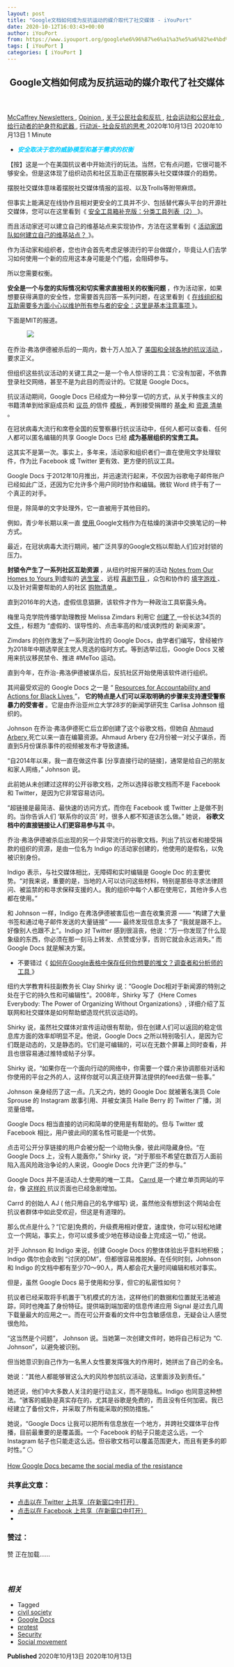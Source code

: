 ```yaml
---
layout: post
title: "Google文档如何成为反抗运动的媒介取代了社交媒体 - iYouPort"
date: 2020-10-12T16:03:43+00:00
author: iYouPort
from: https://www.iyouport.org/google%e6%96%87%e6%a1%a3%e5%a6%82%e4%bd%95%e6%88%90%e4%b8%ba%e5%8f%8d%e6%8a%97%e8%bf%90%e5%8a%a8%e7%9a%84%e5%aa%92%e4%bb%8b%e5%8f%96%e4%bb%a3%e4%ba%86%e7%a4%be%e4%ba%a4%e5%aa%92%e4%bd%93/
tags: [ iYouPort ]
categories: [ iYouPort ]
---
```


<article class="post-14614 post type-post status-publish format-standard has-post-thumbnail hentry category-newsletters category-opinion category-45 category-32 category-67 category-33 tag-civil-society tag-google-docs tag-protest tag-security tag-social-movement" id="post-14614">
 <header class="entry-header">
  <h1 class="entry-title">
   Google文档如何成为反抗运动的媒介取代了社交媒体
  </h1>
 </header>
 <div class="entry-meta">
  <span class="byline">
   <a href="https://www.iyouport.org/author/don-evans/" rel="author" title="由McCaffrey发布">
    McCaffrey
   </a>
  </span>
  <span class="cat-links">
   <a href="https://www.iyouport.org/category/newsletters/" rel="category tag">
    Newsletters
   </a>
   ,
   <a href="https://www.iyouport.org/category/opinion/" rel="category tag">
    Opinion
   </a>
   ,
   <a href="https://www.iyouport.org/category/%e5%85%b3%e4%ba%8e%e5%85%ac%e6%b0%91%e7%a4%be%e4%bc%9a%e5%92%8c%e5%8f%8d%e6%8a%97/" rel="category tag">
    关于公民社会和反抗
   </a>
   ,
   <a href="https://www.iyouport.org/category/%e7%a4%be%e4%bc%9a%e8%bf%90%e5%8a%a8%e5%92%8c%e5%85%ac%e6%b0%91%e7%a4%be%e4%bc%9a/" rel="category tag">
    社会运动和公民社会
   </a>
   ,
   <a href="https://www.iyouport.org/category/%e7%bb%99%e8%a1%8c%e5%8a%a8%e8%80%85%e7%9a%84%e6%8a%a4%e8%ba%ab%e7%ac%a6%e5%92%8c%e6%ad%a6%e5%99%a8/" rel="category tag">
    给行动者的护身符和武器
   </a>
   ,
   <a href="https://www.iyouport.org/category/%e8%a1%8c%e5%8a%a8%e6%b4%be-%e7%a4%be%e4%bc%9a%e5%8f%8d%e6%8a%97%e7%9a%84%e6%80%9d%e8%80%83/" rel="category tag">
    行动派- 社会反抗的思考
   </a>
  </span>
  <span class="published-on">
   <time class="entry-date published" datetime="2020-10-13T00:03:43+08:00">
    2020年10月13日
   </time>
   <time class="updated" datetime="2020-10-13T00:03:07+08:00">
    2020年10月13日
   </time>
  </span>
  <span class="word-count">
   1 Minute
  </span>
 </div>
 <div class="entry-content">
  <ul>
   <li class="graf graf--p">
    <span style="color: #00ccff;">
     <em>
      <strong>
       安全取决于您的威胁模型和基于需求的权衡
      </strong>
     </em>
    </span>
   </li>
  </ul>
  <p class="graf graf--p">
   【按】这是一个在美国抗议者中开始流行的玩法。当然，它有点问题，它很可能不够安全。但是这体现了组织动员和社区互助正在摆脱寡头社交媒体媒介的趋势。
  </p>
  <p class="graf graf--p">
   摆脱社交媒体意味着摆脱社交媒体情报的监视、以及Trolls等附带麻烦。
  </p>
  <p class="graf graf--p">
   但事实上能满足在线协作且相对更安全的工具并不少、包括替代寡头平台的开源社交媒体，您可以在这里看到《
   <a class="markup--anchor markup--p-anchor" data-href="https://www.iyouport.org/%e5%ae%89%e5%85%a8%e5%b7%a5%e5%85%b7%e7%ae%b1%e8%a1%a5%e5%85%85%e7%89%88%ef%bc%9a%e5%88%86%e7%b1%bb%e5%b7%a5%e5%85%b7%e5%88%97%e8%a1%a8/" href="https://www.iyouport.org/%e5%ae%89%e5%85%a8%e5%b7%a5%e5%85%b7%e7%ae%b1%e8%a1%a5%e5%85%85%e7%89%88%ef%bc%9a%e5%88%86%e7%b1%bb%e5%b7%a5%e5%85%b7%e5%88%97%e8%a1%a8/" rel="noopener noreferrer" target="_blank">
    安全工具箱补充版：分类工具列表（2）
   </a>
   》。
  </p>
  <p class="graf graf--p">
   而且活动家还可以建立自己的维基站点来实现协作，方法在这里看到《
   <a class="markup--anchor markup--p-anchor" data-href="https://www.iyouport.org/%e6%b4%bb%e5%8a%a8%e5%ae%b6%e5%9b%a2%e9%98%9f%e5%a6%82%e4%bd%95%e5%bb%ba%e7%ab%8b%e8%87%aa%e5%b7%b1%e7%9a%84%e7%bb%b4%e5%9f%ba%e7%ab%99%e7%82%b9%ef%bc%9f/" href="https://www.iyouport.org/%e6%b4%bb%e5%8a%a8%e5%ae%b6%e5%9b%a2%e9%98%9f%e5%a6%82%e4%bd%95%e5%bb%ba%e7%ab%8b%e8%87%aa%e5%b7%b1%e7%9a%84%e7%bb%b4%e5%9f%ba%e7%ab%99%e7%82%b9%ef%bc%9f/" rel="noopener noreferrer" target="_blank">
    活动家团队如何建立自己的维基站点？
   </a>
   》。
  </p>
  <p class="graf graf--p">
   作为活动家和组织者，您也许会首先考虑足够流行的平台做媒介，毕竟让人们去学习如何使用一个新的应用这本身可能是个门槛，会阻碍参与。
  </p>
  <p class="graf graf--p">
   所以您需要权衡。
  </p>
  <p class="graf graf--p">
   <strong class="markup--strong markup--p-strong">
    安全是一个与您的实际情况和切实需求直接相关的权衡问题
   </strong>
   ，作为活动家，如果想要获得满意的安全性，您需要首先回答一系列问题，在这里看到《
   <a class="markup--anchor markup--p-anchor" data-href="https://www.iyouport.org/%e5%9c%a8%e7%ba%bf%e7%bb%84%e7%bb%87%e5%92%8c%e4%ba%92%e5%8a%a9%e9%9c%80%e8%a6%81%e5%a4%9a%e6%96%b9%e9%9d%a2%e5%b0%8f%e5%bf%83%e4%bb%a5%e7%bb%b4%e6%8a%a4%e6%89%80%e6%9c%89%e5%8f%82%e4%b8%8e%e8%80%85/" href="https://www.iyouport.org/%e5%9c%a8%e7%ba%bf%e7%bb%84%e7%bb%87%e5%92%8c%e4%ba%92%e5%8a%a9%e9%9c%80%e8%a6%81%e5%a4%9a%e6%96%b9%e9%9d%a2%e5%b0%8f%e5%bf%83%e4%bb%a5%e7%bb%b4%e6%8a%a4%e6%89%80%e6%9c%89%e5%8f%82%e4%b8%8e%e8%80%85/" rel="noopener noreferrer" target="_blank">
    在线组织和互助需要多方面小心以维护所有参与者的安全：这里是基本注意事项
   </a>
   》。
  </p>
  <p class="graf graf--p">
   下面是MIT的报道。
  </p>
  <figure class="graf graf--figure">
   <img class="graf-image jetpack-lazy-image" data-height="1732" data-image-id="0*j4rYevq_EF4sU3TM.jpg" data-lazy-src="https://i1.wp.com/cdn-images-1.medium.com/max/1067/0*j4rYevq_EF4sU3TM.jpg?w=1100&amp;is-pending-load=1#038;ssl=1" data-recalc-dims="1" data-width="2600" src="https://i1.wp.com/cdn-images-1.medium.com/max/1067/0*j4rYevq_EF4sU3TM.jpg?w=1100&amp;ssl=1" srcset="data:image/gif;base64,R0lGODlhAQABAIAAAAAAAP///yH5BAEAAAAALAAAAAABAAEAAAIBRAA7"/>
   <noscript>
    <img class="graf-image" data-height="1732" data-image-id="0*j4rYevq_EF4sU3TM.jpg" data-recalc-dims="1" data-width="2600" src="https://i1.wp.com/cdn-images-1.medium.com/max/1067/0*j4rYevq_EF4sU3TM.jpg?w=1100&amp;ssl=1"/>
   </noscript>
  </figure>
  <p class="graf graf--p">
   在乔治·弗洛伊德被杀后的一周内，数十万人加入了
   <a class="markup--anchor markup--p-anchor" data-href="https://www.iyouport.org/%e5%bd%93%e6%88%91%e4%bb%ac%e9%99%b7%e5%85%a5%e5%9b%b0%e5%a2%83%ef%bc%9a%e4%b8%ad%e5%9b%bd%e7%a4%be%e4%bc%9a%e8%83%bd%e4%bb%8e%e7%be%8e%e5%9b%bd%e7%9a%84%e5%8f%8d%e6%8a%97%e8%bf%90%e5%8a%a8%e4%b8%ad/" href="https://www.iyouport.org/%e5%bd%93%e6%88%91%e4%bb%ac%e9%99%b7%e5%85%a5%e5%9b%b0%e5%a2%83%ef%bc%9a%e4%b8%ad%e5%9b%bd%e7%a4%be%e4%bc%9a%e8%83%bd%e4%bb%8e%e7%be%8e%e5%9b%bd%e7%9a%84%e5%8f%8d%e6%8a%97%e8%bf%90%e5%8a%a8%e4%b8%ad/" rel="noopener noreferrer" target="_blank">
    美国和全球各地的抗议活动
   </a>
   ，要求正义。
  </p>
  <p class="graf graf--p">
   但组织这些抗议活动的关键工具之一是一个令人惊讶的工具：它没有加密，不依靠登录社交网络，甚至不是为此目的而设计的。它就是 Google Docs。
  </p>
  <p class="graf graf--p">
   抗议活动期间，Google Docs 已经成为一种分享一切的方式，从关于种族主义的书籍清单到给家庭成员和
   <a class="markup--anchor markup--p-anchor" data-href="https://docs.google.com/document/d/1AKY8K2Mcsw32JIq41oVjXTU6u-nPIdvRoxEZEjzQWXk/edit" href="https://docs.google.com/document/d/1AKY8K2Mcsw32JIq41oVjXTU6u-nPIdvRoxEZEjzQWXk/edit" rel="noopener noreferrer" target="_blank">
    议员
   </a>
   的信件
   <a class="markup--anchor markup--p-anchor" data-href="https://docs.google.com/document/d/1jJwrgAk923hTSHVNkqPo610FMBNrecWz04NCK55VMJ4/edit" href="https://docs.google.com/document/d/1jJwrgAk923hTSHVNkqPo610FMBNrecWz04NCK55VMJ4/edit" rel="noopener noreferrer" target="_blank">
    模板
   </a>
   ，再到接受捐赠的
   <a class="markup--anchor markup--p-anchor" data-href="https://docs.google.com/document/d/1X4-YS3vFn5CLL9QtJSU0xqmTh_h8XilXgOqGAjZISBI/edit" href="https://docs.google.com/document/d/1X4-YS3vFn5CLL9QtJSU0xqmTh_h8XilXgOqGAjZISBI/edit" rel="noopener noreferrer" target="_blank">
    基金
   </a>
   和
   <a class="markup--anchor markup--p-anchor" data-href="https://docs.google.com/spreadsheets/d/124mMAQKVcgz9lYi6k4U1dEQ0mIG_L1Gb9WrMIETfN6g/edit#gid=0" href="https://docs.google.com/spreadsheets/d/124mMAQKVcgz9lYi6k4U1dEQ0mIG_L1Gb9WrMIETfN6g/edit#gid=0" rel="noopener noreferrer" target="_blank">
    资源
   </a>
   <a class="markup--anchor markup--p-anchor" data-href="https://docs.google.com/document/d/1fb2cioBcCO47L_oGPsjdGVWDAc3RTHU2tIpDtekWKs0/edit#heading=h.1xjoly1h25g3" href="https://docs.google.com/document/d/1fb2cioBcCO47L_oGPsjdGVWDAc3RTHU2tIpDtekWKs0/edit#heading=h.1xjoly1h25g3" rel="noopener noreferrer" target="_blank">
    清单
   </a>
   。
  </p>
  <p class="graf graf--p">
   在冠状病毒大流行和席卷全国的反警察暴行抗议活动中，任何人都可以查看、任何人都可以匿名编辑的共享 Google Docs 已经
   <strong class="markup--strong markup--p-strong">
    成为基层组织的宝贵工具。
   </strong>
  </p>
  <p class="graf graf--p">
   这其实不是第一次。事实上，多年来，活动家和组织者们一直在使用文字处理软件，作为比 Facebook 或 Twitter 更有效、更方便的抗议工具。
  </p>
  <p class="graf graf--p">
   Google Docs 于2012年10月推出，并迅速流行起来，不仅因为谷歌电子邮件账户已经如此广泛，还因为它允许多个用户同时协作和编辑。微软 Word 终于有了一个真正的对手。
  </p>
  <p class="graf graf--p">
   但是，除简单的文字处理外，它一直被用于其他目的。
  </p>
  <p class="graf graf--p">
   例如，青少年长期以来一直
   <a class="markup--anchor markup--p-anchor" data-href="https://www.theatlantic.com/technology/archive/2019/03/hottest-chat-app-teens-google-docs/584857/" href="https://www.theatlantic.com/technology/archive/2019/03/hottest-chat-app-teens-google-docs/584857/" rel="noopener noreferrer" target="_blank">
    使用
   </a>
   Google文档作为在枯燥的演讲中交换笔记的一种方式。
  </p>
  <p class="graf graf--p">
   最近，在冠状病毒大流行期间，被广泛共享的Google文档以帮助人们应对封锁的压力。
  </p>
  <p class="graf graf--p">
   <strong class="markup--strong markup--p-strong">
    封锁令产生了一系列社区互助资源
   </strong>
   ，从纽约时报开展的活动
   <a class="markup--anchor markup--p-anchor" data-href="https://www.nytimes.com/interactive/2020/at-home/reporters-editors-diaries-lists-recommendations.html" href="https://www.nytimes.com/interactive/2020/at-home/reporters-editors-diaries-lists-recommendations.html" rel="noopener noreferrer" target="_blank">
    Notes from Our Homes to Yours
   </a>
   到虚拟的
   <a class="markup--anchor markup--p-anchor" data-href="https://docs.google.com/document/d/1pGhX4uWFLJYsymO9nAydlZP10Z8rBT-QutlYZXm5z4U/edit" href="https://docs.google.com/document/d/1pGhX4uWFLJYsymO9nAydlZP10Z8rBT-QutlYZXm5z4U/edit" rel="noopener noreferrer" target="_blank">
    逃生室
   </a>
   、远程
   <a class="markup--anchor markup--p-anchor" data-href="https://docs.google.com/document/d/1qINMf3o2KzDV01hbkTwQLpfpvw0TzrehHlCl_6uJwzI/edit" href="https://docs.google.com/document/d/1qINMf3o2KzDV01hbkTwQLpfpvw0TzrehHlCl_6uJwzI/edit" rel="noopener noreferrer" target="_blank">
    喜剧节目
   </a>
   ，众包和协作的
   <a class="markup--anchor markup--p-anchor" data-href="https://docs.google.com/document/d/1MIZ61_aMYOCfRxVbCMsnCfJj0Wzcs-CmZftQ4oz_V1o/edit" href="https://docs.google.com/document/d/1MIZ61_aMYOCfRxVbCMsnCfJj0Wzcs-CmZftQ4oz_V1o/edit" rel="noopener noreferrer" target="_blank">
    填字游戏
   </a>
   、以及针对需要帮助的人的社区
   <a class="markup--anchor markup--p-anchor" data-href="https://docs.google.com/spreadsheets/d/e/2PACX-1vRks16AM9mtiFCCdEJmckD9IszC7rHkvfRj6xxspMB4BBB8n_SiUsHCfbHbDCixmvNGTSPm7PEii2nP/pubhtml" href="https://docs.google.com/spreadsheets/d/e/2PACX-1vRks16AM9mtiFCCdEJmckD9IszC7rHkvfRj6xxspMB4BBB8n_SiUsHCfbHbDCixmvNGTSPm7PEii2nP/pubhtml" rel="noopener noreferrer" target="_blank">
    购物清单
   </a>
   。
  </p>
  <p class="graf graf--p">
   直到2016年的大选，虚假信息猖獗，该软件才作为一种政治工具崭露头角。
  </p>
  <p class="graf graf--p">
   梅里马克学院传播学助理教授 Melissa Zimdars 利用它
   <a class="markup--anchor markup--p-anchor" data-href="https://ktla.com/news/nationworld/to-keep-fake-news-out-of-facebook-newsfeed-college-professor-creates-list-of-sites-to-avoid/" href="https://ktla.com/news/nationworld/to-keep-fake-news-out-of-facebook-newsfeed-college-professor-creates-list-of-sites-to-avoid/" rel="noopener noreferrer" target="_blank">
    创建了
   </a>
   一份长达34页的
   <a class="markup--anchor markup--p-anchor" data-href="https://docs.google.com/document/d/10eA5-mCZLSS4MQY5QGb5ewC3VAL6pLkT53V_81ZyitM/preview" href="https://docs.google.com/document/d/10eA5-mCZLSS4MQY5QGb5ewC3VAL6pLkT53V_81ZyitM/preview" rel="noopener noreferrer" target="_blank">
    文件
   </a>
   ，标题为 “虚假的、误导性的、点击率高的和/或讽刺性的 新闻来源”。
  </p>
  <p class="graf graf--p">
   Zimdars 的创作激发了一系列政治性的 Google Docs，由学者们编写，曾经被作为2018年中期选举民主党人竞选的临时方式。等到选举过后，Google Docs 又被用来抗议移民禁令、推进 #MeToo 运动。
  </p>
  <p class="graf graf--p">
   直到今年，在乔治-弗洛伊德被谋杀后，反抗社区开始使用该软件进行组织。
  </p>
  <p class="graf graf--p">
   其间最受欢迎的 Google Docs 之一是 “
   <a class="markup--anchor markup--p-anchor" data-href="https://docs.google.com/document/d/1Xa9Av-NfuFsWBHlsMvPiqJHdNedZgnCRW56qAS-7PGQ/edit?fbclid=IwAR373kEbAPlxjaa3g_F0TRFaTPB0UeiRJKSVSolwcWC5xw9kQidYb18iCn8" href="https://docs.google.com/document/d/1Xa9Av-NfuFsWBHlsMvPiqJHdNedZgnCRW56qAS-7PGQ/edit?fbclid=IwAR373kEbAPlxjaa3g_F0TRFaTPB0UeiRJKSVSolwcWC5xw9kQidYb18iCn8" rel="noopener noreferrer" target="_blank">
    Resources for Accountability and Actions for Black Lives
   </a>
   ”，
   <strong class="markup--strong markup--p-strong">
    它的特点是人们可以采取明确的步骤来支持遭受警察暴力的受害者
   </strong>
   。它是由乔治亚州立大学28岁的新闻学研究生 Carlisa Johnson 组织的。
  </p>
  <p class="graf graf--p">
   Johnson 在乔治·弗洛伊德死亡后立即创建了这个谷歌文档，但她自
   <a class="markup--anchor markup--p-anchor" data-href="https://www.nytimes.com/article/ahmaud-arbery-shooting-georgia.html" href="https://www.nytimes.com/article/ahmaud-arbery-shooting-georgia.html" rel="noopener noreferrer" target="_blank">
    Ahmaud Arbery
   </a>
   死亡以来一直在编纂资源。Ahmaud Arbery 在2月份被一对父子谋杀，而直到5月份谋杀事件的视频被发布才导致逮捕。
  </p>
  <p class="graf graf--p graf--startsWithDoubleQuote">
   “自2014年以来，我一直在做这件事 [分享直接行动的链接]，通常是给自己的朋友和家人网络，” Johnson 说。
  </p>
  <p class="graf graf--p">
   此前她从未创建过这样的公开谷歌文档，之所以选择谷歌文档而不是 Facebook 和 Twitter，是因为它非常容易访问。
  </p>
  <p class="graf graf--p graf--startsWithDoubleQuote">
   “超链接是最简洁、最快速的访问方式，而你在 Facebook 或 Twitter 上是做不到的。当你告诉人们 ‘联系你的议员’ 时，很多人都不知道该怎么做。” 她说，
   <strong class="markup--strong markup--p-strong">
    谷歌文档中的直接链接让人们更容易参与其
   </strong>
   中。
  </p>
  <p class="graf graf--p">
   乔治·弗洛伊德被杀后出现的另一个非常流行的谷歌文档，列出了抗议者和接受捐款的组织的资源，是由一位名为 Indigo 的活动家创建的，他使用的是假名，以免被识别身份。
  </p>
  <p class="graf graf--p">
   Indigo 表示，与社交媒体相比，无障碍和实时编辑是 Google Doc 的主要优势。“对我来说，重要的是，当地的人可以访问这些材料，特别是那些寻求法律顾问、被监禁的和寻求保释支援的人。我的组织中每个人都在使用它，其他许多人也都在使用。”
  </p>
  <p class="graf graf--p">
   和 Johnson 一样，Indigo 在弗洛伊德被害后也一直在收集资源 —— “构建了大量书签和通过电子邮件发送的大量链接” —— 最终发现信息太多了 “我就是跟不上。好像别人也跟不上”。Indigo 对 Twitter 感到很沮丧，他说：“万一你发现了什么现象级的东西，你必须在那一刻马上转发、点赞或分享，否则它就会永远消失。” 而 Google Docs 就是解决方案。
  </p>
  <ul class="postList">
   <li class="graf graf--li">
    不要错过《
    <a class="markup--anchor markup--li-anchor" data-href="https://www.iyouport.org/%e5%a6%82%e4%bd%95%e5%9c%a8google%e8%a1%a8%e6%a0%bc%e4%b8%ad%e4%bf%9d%e5%ad%98%e4%bb%bb%e4%bd%95%e4%bd%a0%e6%83%b3%e8%a6%81%e7%9a%84%e6%8e%a8%e6%96%87%ef%bc%9f%e8%b0%83%e6%9f%a5%e8%80%85%e5%92%8c/" href="https://www.iyouport.org/%e5%a6%82%e4%bd%95%e5%9c%a8google%e8%a1%a8%e6%a0%bc%e4%b8%ad%e4%bf%9d%e5%ad%98%e4%bb%bb%e4%bd%95%e4%bd%a0%e6%83%b3%e8%a6%81%e7%9a%84%e6%8e%a8%e6%96%87%ef%bc%9f%e8%b0%83%e6%9f%a5%e8%80%85%e5%92%8c/" rel="noopener noreferrer" target="_blank">
     如何在Google表格中保存任何你想要的推文？调查者和分析师的工具
    </a>
    》
   </li>
  </ul>
  <p class="graf graf--p">
   纽约大学教育科技副教务长 Clay Shirky 说：”Google Doc相对于新闻源的特别之处在于它的持久性和可编辑性”。2008年，Shirky 写了《Here Comes Everybody: The Power of Organizing Without Organizations》, 详细介绍了互联网和社交媒体是如何帮助塑造现代抗议运动的。
  </p>
  <p class="graf graf--p">
   Shirky 说，虽然社交媒体对宣传运动很有帮助，但在创建人们可以返回的稳定信息库方面的效率却明显不足。他说，Google Docs 之所以特别吸引人，是因为它们既是动态的，又是静态的。它们是可编辑的，可以在无数个屏幕上同时查看，并且也很容易通过推特或帖子分享。
  </p>
  <p class="graf graf--p">
   Shirky 说，“如果你在一个面向行动的网络中，你需要一个媒介来协调那些对话和你使用的平台之外的人，这样你就可以真正绕开算法提供的feed去做一些事。”
  </p>
  <p class="graf graf--p">
   Johnson 亲身经历了这一点。几天之内，她的 Google Doc 就被著名演员 Cole Sprouse 的 Instagram 故事引用、并被女演员 Halle Berry 的 Twitter 广播，浏览量倍增。
  </p>
  <p class="graf graf--p">
   Google Docs 相当直接的访问和简单的使用是有帮助的。但与 Twitter 或 Facebook 相比，用户彼此间的匿名性可能是一个优势。
  </p>
  <p class="graf graf--p">
   点击可公开分享链接的用户会被分配一个动物头像，彼此间隐藏身份。“在 Google Docs 上，没有人能轰你，” Shirky 说，“对于那些不希望在数百万人面前陷入高风险政治争论的人来说，Google Docs 允许更广泛的参与。”
  </p>
  <p class="graf graf--p">
   Google Docs 并不是活动人士使用的唯一工具。
   <a class="markup--anchor markup--p-anchor" data-href="https://carrd.co/" href="https://carrd.co/" rel="noopener noreferrer" target="_blank">
    Carrd
   </a>
   是一个建立单页网站的平台，像
   <a class="markup--anchor markup--p-anchor" data-href="https://blacklivesmatters.carrd.co/" href="https://blacklivesmatters.carrd.co/" rel="noopener noreferrer" target="_blank">
    这样的
   </a>
   抗议页面也已经急剧增加。
  </p>
  <p class="graf graf--p">
   Carrd 的创始人 AJ ( 他只用自己的名字缩写) 说，虽然他没有想到这个网站会在抗议者群体中如此受欢迎，但这是有道理的。
  </p>
  <p class="graf graf--p">
   那么优点是什么？“[它是]免费的，升级费用相对便宜，速度快，你可以轻松地建立一个网站，事实上，你可以或多或少地在移动设备上完成这一切，” 他说。
  </p>
  <p class="graf graf--p">
   对于 Johnson 和 Indigo 来说，创建 Google Docs 的整体体验出乎意料地积极；Indigo 偶尔也会收到 “讨厌的DM”，但都很容易推脱掉。在任何时刻，Johnson 和 Indigo 的文档中都有至少70～90人，两人都会花大量时间编辑和核对事实。
  </p>
  <p class="graf graf--p">
   但是，虽然 Google Docs 易于使用和分享，但它的私密性如何？
  </p>
  <p class="graf graf--p">
   抗议者已经采取将手机置于飞机模式的方法，这样他们的数据和位置就无法被追踪，同时也掩盖了身份特征。提供端到端加密的信息传递应用 Signal 是过去几周下载量最大的应用之一。而在可公开查看的文件中包含敏感信息，无疑会让人感觉很危险。
  </p>
  <p class="graf graf--p graf--startsWithDoubleQuote">
   “这当然是个问题”， Johnson 说。当她第一次创建文件时，她将自己标记为 “C. Johnson”，以避免被识别。
  </p>
  <p class="graf graf--p">
   但当她意识到自己作为一名黑人女性要发挥强大的作用时，她拼出了自己的全名。
  </p>
  <p class="graf graf--p">
   她说：”其他人都能够冒这么大的风险参加抗议活动，这里面涉及到责任。”
  </p>
  <p class="graf graf--p">
   她还说，他们中大多数人关注的是行动主义，而不是隐私。Indigo 也同意这种想法。“骇客的威胁是真实存在的，尤其是谷歌是免费的，而且没有任何加密。我已经建立了备份文件，并采取了所有能采取的预防措施。”
  </p>
  <p class="graf graf--p">
   她说，“Google Docs 让我可以把所有信息放在一个地方，并跨社交媒体平台传播，目前最重要的是覆盖面。一个 Facebook 的帖子只能走这么远，一个 Instagram 帖子也只能走这么远。但谷歌文档可以覆盖范围更大，而且有更多的即时性。” ⚪️
  </p>
  <p class="graf graf--p">
   <a class="markup--anchor markup--p-anchor" data-href="https://www.technologyreview.com/2020/06/06/1002546/google-docs-social-media-resistance/" href="https://www.technologyreview.com/2020/06/06/1002546/google-docs-social-media-resistance/" rel="noopener noreferrer" target="_blank">
    How Google Docs became the social media of the resistance
   </a>
  </p>
  <div id="atatags-1611829871-5f85115b59783">
  </div>
  <div class="sharedaddy sd-sharing-enabled">
   <div class="robots-nocontent sd-block sd-social sd-social-icon sd-sharing">
    <h3 class="sd-title">
     共享此文章：
    </h3>
    <div class="sd-content">
     <ul>
      <li class="share-twitter">
       <a class="share-twitter sd-button share-icon no-text" data-shared="sharing-twitter-14614" href="https://www.iyouport.org/google%e6%96%87%e6%a1%a3%e5%a6%82%e4%bd%95%e6%88%90%e4%b8%ba%e5%8f%8d%e6%8a%97%e8%bf%90%e5%8a%a8%e7%9a%84%e5%aa%92%e4%bb%8b%e5%8f%96%e4%bb%a3%e4%ba%86%e7%a4%be%e4%ba%a4%e5%aa%92%e4%bd%93/?share=twitter" rel="nofollow noopener noreferrer" target="_blank" title="点击以在 Twitter 上共享">
        <span>
        </span>
        <span class="sharing-screen-reader-text">
         点击以在 Twitter 上共享（在新窗口中打开）
        </span>
       </a>
      </li>
      <li class="share-facebook">
       <a class="share-facebook sd-button share-icon no-text" data-shared="sharing-facebook-14614" href="https://www.iyouport.org/google%e6%96%87%e6%a1%a3%e5%a6%82%e4%bd%95%e6%88%90%e4%b8%ba%e5%8f%8d%e6%8a%97%e8%bf%90%e5%8a%a8%e7%9a%84%e5%aa%92%e4%bb%8b%e5%8f%96%e4%bb%a3%e4%ba%86%e7%a4%be%e4%ba%a4%e5%aa%92%e4%bd%93/?share=facebook" rel="nofollow noopener noreferrer" target="_blank" title="点击以在 Facebook 上共享">
        <span>
        </span>
        <span class="sharing-screen-reader-text">
         点击以在 Facebook 上共享（在新窗口中打开）
        </span>
       </a>
      </li>
      <li class="share-end">
      </li>
     </ul>
    </div>
   </div>
  </div>
  <div class="sharedaddy sd-block sd-like jetpack-likes-widget-wrapper jetpack-likes-widget-unloaded" data-name="like-post-frame-161182987-14614-5f85115b5a033" data-src="https://widgets.wp.com/likes/#blog_id=161182987&amp;post_id=14614&amp;origin=www.iyouport.org&amp;obj_id=161182987-14614-5f85115b5a033" id="like-post-wrapper-161182987-14614-5f85115b5a033">
   <h3 class="sd-title">
    赞过：
   </h3>
   <div class="likes-widget-placeholder post-likes-widget-placeholder" style="height: 55px;">
    <span class="button">
     <span>
      赞
     </span>
    </span>
    <span class="loading">
     正在加载……
    </span>
   </div>
   <span class="sd-text-color">
   </span>
   <a class="sd-link-color">
   </a>
  </div>
  <div class="jp-relatedposts" id="jp-relatedposts">
   <h3 class="jp-relatedposts-headline">
    <em>
     相关
    </em>
   </h3>
  </div>
 </div>
 <div class="entry-footer">
  <ul class="post-tags light-text">
   <li>
    Tagged
   </li>
   <li>
    <a href="https://www.iyouport.org/tag/civil-society/" rel="tag">
     civil society
    </a>
   </li>
   <li>
    <a href="https://www.iyouport.org/tag/google-docs/" rel="tag">
     Google Docs
    </a>
   </li>
   <li>
    <a href="https://www.iyouport.org/tag/protest/" rel="tag">
     protest
    </a>
   </li>
   <li>
    <a href="https://www.iyouport.org/tag/security/" rel="tag">
     Security
    </a>
   </li>
   <li>
    <a href="https://www.iyouport.org/tag/social-movement/" rel="tag">
     Social movement
    </a>
   </li>
  </ul>
 </div>
 <div class="entry-author-wrapper">
  <div class="site-posted-on">
   <strong>
    Published
   </strong>
   <time class="entry-date published" datetime="2020-10-13T00:03:43+08:00">
    2020年10月13日
   </time>
   <time class="updated" datetime="2020-10-13T00:03:07+08:00">
    2020年10月13日
   </time>
  </div>
 </div>
</article>

